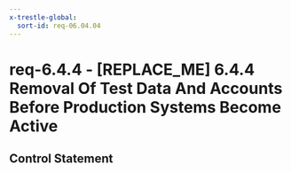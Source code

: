 ```yaml
---
x-trestle-global:
  sort-id: req-06.04.04
---
```


# req-6.4.4 - \[REPLACE_ME\] 6.4.4 Removal Of Test Data And Accounts Before Production Systems Become Active

## Control Statement
